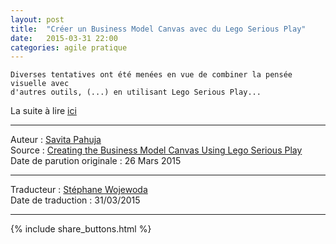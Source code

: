 ```yaml
---
layout: post
title:  "Créer un Business Model Canvas avec du Lego Serious Play"
date:   2015-03-31 22:00
categories: agile pratique
---
```


    Diverses tentatives ont été menées en vue de combiner la pensée visuelle avec 
    d'autres outils, (...) en utilisant Lego Serious Play...


La suite à lire [ici](http://www.infoq.com/fr/news/2015/03/business-model)  
  
  
---
Auteur : [Savita Pahuja](http://www.infoq.com/author/Savita-Pahuja)  
Source : [Creating the Business Model Canvas Using Lego Serious Play](http://www.infoq.com/news/2015/03/business-model)  
Date de parution originale : 26 Mars 2015  

---
Traducteur : [Stéphane Wojewoda](http://www.les-traducteurs-agiles.org/traducteurs/)  
Date de traduction : 31/03/2015  

---

{% include share_buttons.html %}
